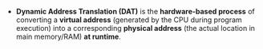 - **Dynamic Address Translation (DAT)** is the **hardware-based process** of converting a **virtual address** (generated by the CPU during program execution) into a corresponding **physical address** (the actual location in main memory/RAM) **at runtime**.
